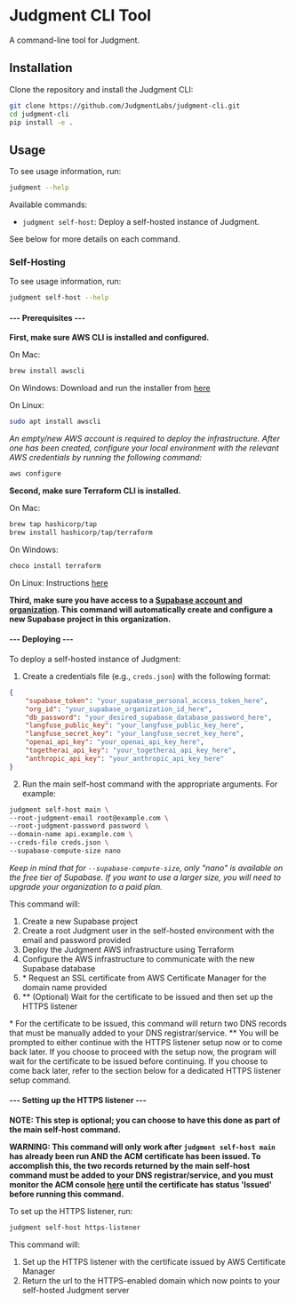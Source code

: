# Judgment CLI Tool

A command-line tool for Judgment.

## Installation

Clone the repository and install the Judgment CLI:
```bash
git clone https://github.com/JudgmentLabs/judgment-cli.git
cd judgment-cli
pip install -e .
```

## Usage

To see usage information, run:
```bash
judgment --help
```

Available commands:
- `judgment self-host`: Deploy a self-hosted instance of Judgment.

See below for more details on each command.

### Self-Hosting

To see usage information, run:
```bash
judgment self-host --help
```

#### --- Prerequisites ---

**First, make sure AWS CLI is installed and configured.**

On Mac:
```bash
brew install awscli
```

On Windows:
Download and run the installer from [here](https://awscli.amazonaws.com/AWSCLIV2.msi)

On Linux:
```bash
sudo apt install awscli
```

*An empty/new AWS account is required to deploy the infrastructure. After one has been created, configure your local environment with the relevant AWS credentials by running the following command:*
```bash
aws configure
```

**Second, make sure Terraform CLI is installed.**

On Mac:
```bash
brew tap hashicorp/tap
brew install hashicorp/tap/terraform
```

On Windows:
```bash
choco install terraform
```

On Linux:
Instructions [here](https://developer.hashicorp.com/terraform/tutorials/aws-get-started/install-cli)

**Third, make sure you have access to a [Supabase account and organization](https://supabase.com/dashboard/sign-in?returnTo=%2Fprojects). This command will automatically create and configure a new Supabase project in this organization.**

#### --- Deploying ---

To deploy a self-hosted instance of Judgment:

1. Create a credentials file (e.g., `creds.json`) with the following format:
```json
{
    "supabase_token": "your_supabase_personal_access_token_here",
    "org_id": "your_supabase_organization_id_here",
    "db_password": "your_desired_supabase_database_password_here",
    "langfuse_public_key": "your_langfuse_public_key_here",
    "langfuse_secret_key": "your_langfuse_secret_key_here",
    "openai_api_key": "your_openai_api_key_here",
    "togetherai_api_key": "your_togetherai_api_key_here",
    "anthropic_api_key": "your_anthropic_api_key_here"
}
```

2. Run the main self-host command with the appropriate arguments. For example:
```bash
judgment self-host main \
--root-judgment-email root@example.com \
--root-judgment-password password \
--domain-name api.example.com \
--creds-file creds.json \
--supabase-compute-size nano
```
*Keep in mind that for `--supabase-compute-size`, only "nano" is available on the free tier of Supabase. If you want to use a larger size, you will need to upgrade your organization to a paid plan.*

This command will:
1. Create a new Supabase project
2. Create a root Judgment user in the self-hosted environment with the email and password provided
3. Deploy the Judgment AWS infrastructure using Terraform
4. Configure the AWS infrastructure to communicate with the new Supabase database
5. \* Request an SSL certificate from AWS Certificate Manager for the domain name provided
6. ** (Optional) Wait for the certificate to be issued and then set up the HTTPS listener

\* For the certificate to be issued, this command will return two DNS records that must be manually added to your DNS registrar/service.
** You will be prompted to either continue with the HTTPS listener setup now or to come back later. If you choose to proceed with the setup now, the program will wait for the certificate to be issued before continuing. If you choose to come back later, refer to the section below for a dedicated HTTPS listener setup command.



#### --- Setting up the HTTPS listener ---
**NOTE: This step is optional; you can choose to have this done as part of the main self-host command.**

**WARNING: This command will only work after `judgment self-host main` has already been run AND the ACM certificate has been issued. To accomplish this, the two records returned by the main self-host command must be added to your DNS registrar/service, and you must monitor the ACM console [here](https://console.aws.amazon.com/acm/home) until the certificate has status 'Issued' before running this command.**

To set up the HTTPS listener, run:
```bash
judgment self-host https-listener
```

This command will:
1. Set up the HTTPS listener with the certificate issued by AWS Certificate Manager
2. Return the url to the HTTPS-enabled domain which now points to your self-hosted Judgment server

